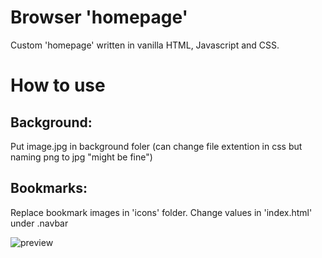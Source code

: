 # Browser 'homepage'
Custom 'homepage' written in vanilla HTML, Javascript and CSS.

# How to use
## Background: 
Put image.jpg in background foler (can change file extention in css but naming png to jpg "might be fine")
## Bookmarks: 
Replace bookmark images in 'icons' folder.
Change values in 'index.html' under .navbar

![preview](https://github.com/iDurpyDude12/homepage/assets/89787577/a7c8073f-7afd-440f-aff9-3f84e075174b)
